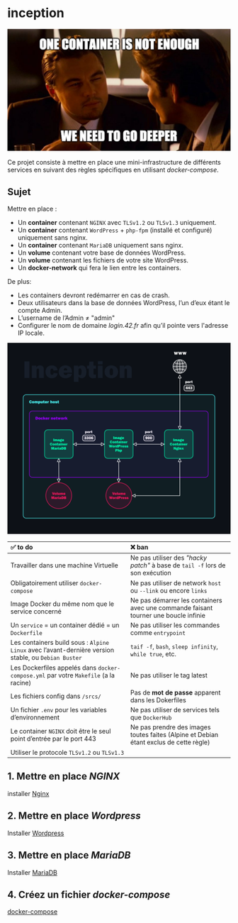 # inception

![One conntainner is not enough we need to go deeper](/links/meme.png)

Ce projet consiste à mettre en place une mini-infrastructure de différents services en suivant des règles spécifiques en utilisant *docker-compose*.

## Sujet

Mettre en place :
* Un **container** contenant `NGINX` avec `TLSv1.2` ou `TLSv1.3` uniquement.
* Un **container** contenant `WordPress` + `php-fpm` (installé et configuré) uniquement sans nginx.
* Un **container** contenant `MariaDB` uniquement sans nginx.
* Un **volume** contenant votre base de données WordPress.
* Un **volume** contenant les fichiers de votre site WordPress.
* Un **docker-network** qui fera le lien entre les containers.

De plus:
* Les containers devront redémarrer en cas de crash.
* Deux utilisateurs dans la base de données WordPress, l’un d’eux étant le compte Admin. 
* L’username de l’Admin ≠ "admin"
* Configurer le nom de domaine *login.42.fr* afin qu’il pointe vers l'adresse IP locale.

![Super shéma de la mort](/links/supershema2.png)

| ✅  to do | ❌  ban |
| :-------- | :------ |
| Travailler dans une machine Virtuelle | Ne pas utiliser des *"hacky patch"* à base de `tail -f` lors de son exécution |
| Obligatoirement utiliser `docker-compose` | Ne pas utiliser de network `host` ou `--link` ou encore `links` |
| Image Docker du même nom que le service concerné | Ne pas démarrer les containers avec une commande faisant tourner une boucle infinie |
| Un `service` = un container dédié = un `Dockerfile` | Ne pas utiliser les commandes comme `entrypoint` |
| Les containers build sous : `Alpine Linux` avec l’avant-dernière version stable, ou `Debian Buster` | `taif -f`, `bash`, `sleep infinity`, `while true`, etc. |
| Les Dockerfiles appelés dans `docker-compose.yml` par votre `Makefile` (a la racine) | Ne pas utiliser le tag latest |
| Les fichiers config dans `/srcs/` | Pas de **mot de passe** apparent dans les Dokerfiles |
| Un fichier `.env` pour les variables d’environnement | Ne pas utiliser de services tels que `DockerHub` |
| Le container `NGINX` doit être le seul point d’entrée par le port 443 | Ne pas prendre des images toutes faites (Alpine et Debian étant exclus de cette règle) |
| Utiliser le protocole `TLSv1.2` ou `TLSv1.3` | |

## 1. Mettre en place *NGINX*
installer [Nginx](https://www.youtube.com/watch?v=YD_exb9aPZU)

## 2. Mettre en place *Wordpress*

Installer [Wordpress](https://www.osradar.com/install-wordpress-debian-10/)

## 3. Mettre en place *MariaDB*

Installer [MariaDB](https://www.digitalocean.com/community/tutorials/how-to-install-linux-nginx-mariadb-php-lemp-stack-on-debian-10)

## 4. Créez un fichier *docker-compose*

[docker-compose](https://openclassrooms.com/fr/courses/2035766-optimisez-votre-deploiement-en-creant-des-conteneurs-avec-docker/6211677-creez-un-fichier-docker-compose-pour-orchestrer-vos-conteneurs)



<!-- ## questions 

C'est quoi deamon ?
C'est quoi `TLSv1.2` ou `TLSv1.3` ?
c'est quoi un docker network ?
c'est quoi les volumes ?
Comment les containers redemarrent en cas de crash ?
comment configurer le nom de domaine *login.42.fr* afin qu’il pointe vers l'adresse IP locale ? -->